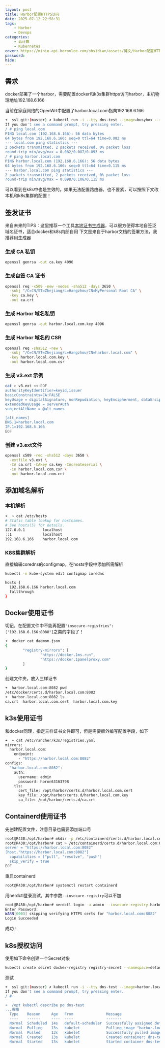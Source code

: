 ```yaml
---
layout: post
title: Harbor配置HTTPS访问
date: 2025-07-12 22:58:31
tags: 
    - Harbor
    - Devops
categories: 
    - 云计算
    - Kubernetes
cover: https://minio-api.horonlee.com/obsidian/assets/博文/Harbor配置HTTPS/IMG-20250918223751989.png
password: 
hide: 
---
```

##  需求
docker部署了一个harbor，需要配置docker和k3s集群https访问harbor，主机物理地址192.168.6.166

当前在家庭网络的OpenWrt中配置了harbor.local.com指向192.168.6.166
```bash
➜  ssl git:(master) ✗ kubectl run -i --tty dns-test --image=busybox --restart=Never --rm -- sh
If you don't see a command prompt, try pressing enter.
/ # ping local.com
PING local.com (192.168.6.166): 56 data bytes
64 bytes from 192.168.6.166: seq=0 ttl=64 time=0.082 ms
--- local.com ping statistics ---
2 packets transmitted, 2 packets received, 0% packet loss
round-trip min/avg/max = 0.082/0.087/0.093 ms
/ # ping harbor.local.com
PING harbor.local.com (192.168.6.166): 56 data bytes
64 bytes from 192.168.6.166: seq=0 ttl=64 time=0.115 ms
--- harbor.local.com ping statistics ---
2 packets transmitted, 2 packets received, 0% packet loss
round-trip min/avg/max = 0.098/0.106/0.115 ms
```
可以看到在k8s中也是生效的，如果无法配置路由器，也不要紧，可以按照下文改本机和k8s集群的配置！
## 签发证书
来自未来的TIPS：这里推荐一个工具[本地证书生成器](https://github.com/Fishdrowned/ssl.git)，可以很方便得本地自签泛域名证书，适合docker和k8s内部自用
下文是来自于harbor文档的签署方法，我推荐用生成器
### 生成 CA 私钥
```bash
openssl genrsa -out ca.key 4096
```
### 生成自签 CA 证书
```bash
openssl req -x509 -new -nodes -sha512 -days 3650 \
  -subj "/C=CN/ST=Zhejiang/L=Hangzhou/CN=MyPersonal Root CA" \
  -key ca.key \
  -out ca.crt
```
### 生成 Harbor 域名私钥
```bash
openssl genrsa -out harbor.local.com.key 4096
```
### 生成 Harbor 域名的 CSR
```bash
openssl req -sha512 -new \
  -subj "/C=CN/ST=Zhejiang/L=Hangzhou/CN=harbor.local.com" \
  -key harbor.local.com.key \
  -out harbor.local.com.csr
```
### 生成 v3.ext 示例
```bash
cat > v3.ext <<-EOF
authorityKeyIdentifier=keyid,issuer
basicConstraints=CA:FALSE
keyUsage = digitalSignature, nonRepudiation, keyEncipherment, dataEncipherment
extendedKeyUsage = serverAuth
subjectAltName = @alt_names

[alt_names]
DNS.1=harbor.local.com
IP.1=192.168.6.166
EOF
```
### 创建 v3.ext文件
```bash
openssl x509 -req -sha512 -days 3650 \
  -extfile v3.ext \
  -CA ca.crt -CAkey ca.key -CAcreateserial \
  -in harbor.local.com.csr \
  -out harbor.local.com.crt
```
## 添加域名解析
### 本机解析
```bash
➜  ~ cat /etc/hosts 
# Static table lookup for hostnames.
# See hosts(5) for details.
127.0.0.1        localhost
::1              localhost
192.168.6.166    harbor.local.com
```
### K8S集群解析
直接编辑coredns的configmap，在hosts字段中添加所需解析
```bash
kubectl -n kube-system edit configmap coredns

hosts {
  192.168.6.166 harbor.local.com
  fallthrough
}
```
## Docker使用证书
切记，在配置文件中不能再配置`"insecure-registries": ["192.168.6.166:8088"]`之类的字段了！
```bash
➜  docker cat daemon.json
{
        "registry-mirrors": [
                "https://docker.1ms.run",
                "https://docker.1panelproxy.com"
        ]
}
```
创建文件夹，放入三样证书
```bash
➜  harbor.local.com:8082 pwd
/etc/docker/certs.d/harbor.local.com:8082
➜  harbor.local.com:8082 ls
ca.crt  harbor.local.com.cert  harbor.local.com.key
```
## k3s使用证书
和docker同理，指定三样证书文件即可，但是需要额外编写配置字段，如下
```bash
➜  ~ cat /etc/rancher/k3s/registries.yaml 
mirrors:
  harbor.local.com:
    endpoint:
      - "https://harbor.local.com:8082"
configs:
  "harbor.local.com:8082":
    auth:
      username: admin
      password: horon63163798
    tls:
      cert_file: /opt/harbor/certs.d/harbor.local.com.cert
      key_file: /opt/harbor/certs.d/harbor.local.com.key
      ca_file: /opt/harbor/certs.d/ca.crt
```
## Containerd使用证书
先创建配置文件，注意目录也需要添加端口号
```bash
root@R430:/opt/harbor# mkdir -p /etc/containerd/certs.d/harbor.local.com:8082
root@R430:/opt/harbor# cat > /etc/containerd/certs.d/harbor.local.com:8082/hosts.toml << EOF
server = "https://harbor.local.com:8082"
[host."https://harbor.local.com:8082"]
  capabilities = ["pull", "resolve", "push"]
  skip_verify = true
EOF
```
重启containerd
```bash
root@R430:/opt/harbor# systemctl restart containerd
```
用nerdctl登录测试，其中参数`--insecure-registry`可以不加
```bash
root@R430:/opt/harbor# nerdctl login -u admin --insecure-registry harbor.local.com:8082
Enter Password: 
WARN[0003] skipping verifying HTTPS certs for "harbor.local.com:8082" 
Login Succeeded
```
成功！
## k8s授权访问
使用如下命令创建一个Secret对象
```bash
kubectl create secret docker-registry registry-secret --namespace=default --docker-server=[不带有协议的harbor域名] --docker-username=admin --docker-password=[你的密码]
```
测试
```bash
➜  ssl git:(master) ✗ kubectl run -i --tty dns-test --image=harbor.local.com:8082/library/busybox --restart=Never --rm -- sh
If you don't see a command prompt, try pressing enter.
/ # 

➜  /opt kubectl describe po dns-test
...省略
  Type    Reason     Age   From               Message
  ----    ------     ----  ----               -------
  Normal  Scheduled  14s   default-scheduler  Successfully assigned default/dns-test to r430
  Normal  Pulling    13s   kubelet            Pulling image "harbor.local.com:8082/library/busybox"
  Normal  Pulled     13s   kubelet            Successfully pulled image "harbor.local.com:8082/library/busybox" in 243ms (243ms including waiting). Image size: 2156518 bytes.
  Normal  Created    13s   kubelet            Created container: dns-test
  Normal  Started    13s   kubelet            Started container dns-test
```